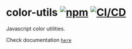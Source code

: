 # color-utils [![npm](https://img.shields.io/npm/v/@riadh-adrani/color-utils?color=blue)](https://www.npmjs.com/package/@riadh-adrani/color-utils) [![CI/CD](https://github.com/RiadhAdrani/color-utils/actions/workflows/checks.yml/badge.svg)](https://github.com/RiadhAdrani/color-utils/actions/workflows/checks.yml)

Javascript color utilities.

Check documentation [`here`](https://riadhadrani.github.io/utils/colors.html)
